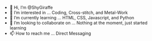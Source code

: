 - 👋 Hi, I’m @ShyGiraffe
- 👀 I’m interested in ... Coding, Cross-stitch, and Metal-Work
- 🌱 I’m currently learning ... HTML, CSS, Javascript, and Python
- 💞️ I’m looking to collaborate on ... Nothing at the moment, just started learning
- 📫 How to reach me ... Direct Messaging 

<!---
ShyGiraffe/ShyGiraffe is a ✨ special ✨ repository because its `README.md` (this file) appears on your GitHub profile.
You can click the Preview link to take a look at your changes.
--->
